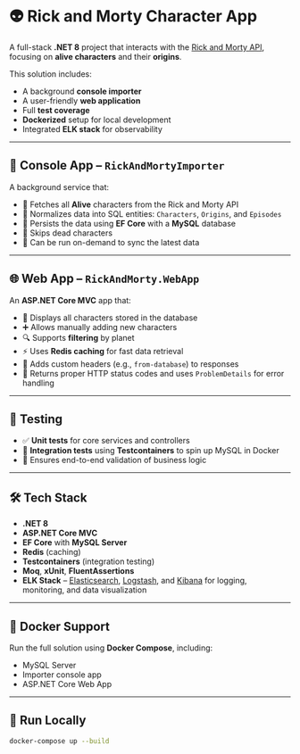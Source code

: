 # 👽 Rick and Morty Character App

A full-stack **.NET 8** project that interacts with the [Rick and Morty API](https://rickandmortyapi.com/api/character/), focusing on **alive characters** and their **origins**.

This solution includes:

- A background **console importer**
- A user-friendly **web application**
- Full **test coverage**
- **Dockerized** setup for local development
- Integrated **ELK stack** for observability

---

## 🧠 Console App – `RickAndMortyImporter`

A background service that:

- 🚀 Fetches all **Alive** characters from the Rick and Morty API  
- 🧩 Normalizes data into SQL entities: `Characters`, `Origins`, and `Episodes`  
- 💾 Persists the data using **EF Core** with a **MySQL** database  
- 🧟 Skips dead characters  
- 🔁 Can be run on-demand to sync the latest data  

---

## 🌐 Web App – `RickAndMorty.WebApp`

An **ASP.NET Core MVC** app that:

- 👀 Displays all characters stored in the database  
- ➕ Allows manually adding new characters  
- 🔍 Supports **filtering** by planet  
- ⚡ Uses **Redis caching** for fast data retrieval  
- 🧾 Adds custom headers (e.g., `from-database`) to responses  
- 🚦 Returns proper HTTP status codes and uses `ProblemDetails` for error handling  

---

## 🧪 Testing

- ✅ **Unit tests** for core services and controllers  
- 🔁 **Integration tests** using **Testcontainers** to spin up MySQL in Docker  
- 🧪 Ensures end-to-end validation of business logic  

---

## 🛠️ Tech Stack

- **.NET 8**
- **ASP.NET Core MVC**
- **EF Core** with **MySQL Server**
- **Redis** (caching)
- **Testcontainers** (integration testing)
- **Moq**, **xUnit**, **FluentAssertions**
- **ELK Stack** – [Elasticsearch](https://www.elastic.co/elasticsearch/), [Logstash](https://www.elastic.co/logstash/), and [Kibana](https://www.elastic.co/kibana/) for logging, monitoring, and data visualization  

---

## 🐳 Docker Support

Run the full solution using **Docker Compose**, including:

- MySQL Server  
- Importer console app  
- ASP.NET Core Web App  

---

## 🚀 Run Locally

```bash
docker-compose up --build

